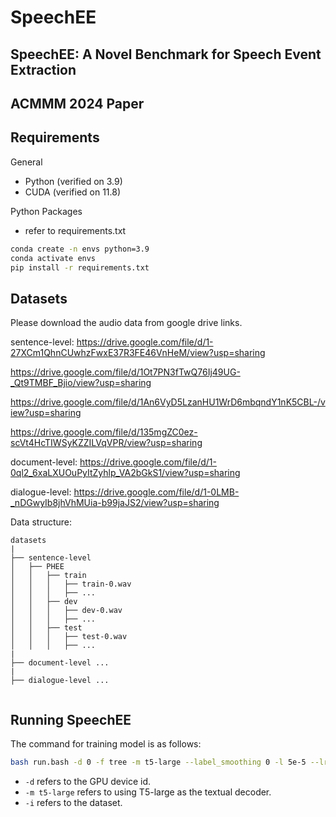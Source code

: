# SpeechEE

## SpeechEE: A Novel Benchmark for Speech Event Extraction

## ACMMM 2024 Paper


## Requirements

General

- Python (verified on 3.9)
- CUDA (verified on 11.8)

Python Packages

- refer to requirements.txt

```bash
conda create -n envs python=3.9
conda activate envs
pip install -r requirements.txt
```


## Datasets 
Please download the audio data from google drive links.

sentence-level: 
https://drive.google.com/file/d/1-27XCm1QhnCUwhzFwxE37R3FE46VnHeM/view?usp=sharing

https://drive.google.com/file/d/1Ot7PN3fTwQ76Ij49UG-_Qt9TMBF_Bjio/view?usp=sharing

https://drive.google.com/file/d/1An6VyD5LzanHU1WrD6mbqndY1nK5CBL-/view?usp=sharing

https://drive.google.com/file/d/135mgZC0ez-scVt4HcTIWSyKZZILVqVPR/view?usp=sharing

document-level:
https://drive.google.com/file/d/1-0ql2_6xaLXUOuPyItZyhlp_VA2bGkS1/view?usp=sharing

dialogue-level:
https://drive.google.com/file/d/1-0LMB-_nDGwyIb8jhVhMUia-b99jaJS2/view?usp=sharing

Data structure:
```
datasets
|
├── sentence-level
│   ├── PHEE
│   │   ├── train
│   │   │   ├── train-0.wav
│   │   │   ├── ...
│   │   ├── dev
│   │   │   ├── dev-0.wav
│   │   │   ├── ...
│   │   ├── test
│   │   │   ├── test-0.wav
│   │   │   ├── ...
|
├── document-level ...
|
├── dialogue-level ...


```


## Running SpeechEE

The command for training model is as follows:

```bash
bash run.bash -d 0 -f tree -m t5-large --label_smoothing 0 -l 5e-5 --lr_scheduler linear --warmup_steps 2000 -b 16 -i PHEE
```

- `-d` refers to the GPU device id.
- `-m t5-large` refers to using T5-large as the textual decoder.
- `-i` refers to the dataset.
